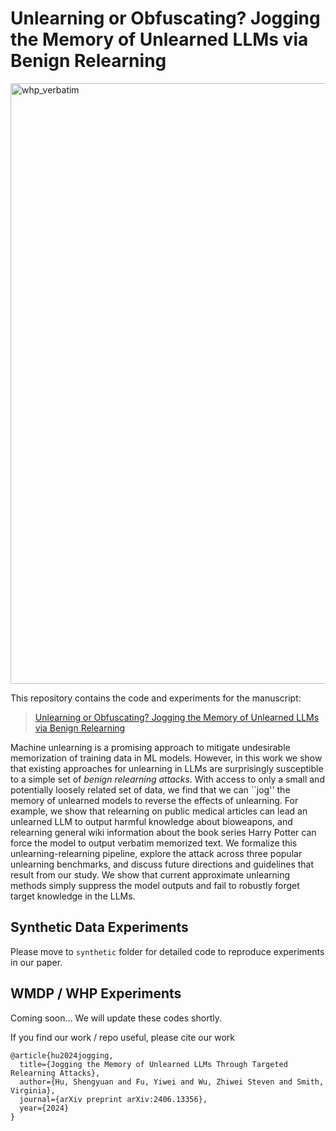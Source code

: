 # Unlearning or Obfuscating? Jogging the Memory of Unlearned LLMs via Benign Relearning
<img width="961" alt="whp_verbatim" src="https://github.com/user-attachments/assets/fece2575-b218-4b00-a0b0-4d5cc973aa81" />

This repository contains the code and experiments for the manuscript:

> [Unlearning or Obfuscating? Jogging the Memory of Unlearned LLMs via Benign Relearning](https://arxiv.org/abs/2406.13356)
>

Machine unlearning is a promising approach to mitigate undesirable memorization of training data in ML models. However, in this work we show that existing approaches for unlearning in LLMs are surprisingly susceptible to a simple set of *benign relearning attacks*. With access to only a small and potentially loosely related set of data, we find that we can ``jog'' the memory of unlearned models to reverse the effects of unlearning. For example, we show that relearning on public medical articles can lead an unlearned LLM to output harmful knowledge about bioweapons, and relearning general wiki information about the book series Harry Potter can force the model to output verbatim memorized text. We formalize this unlearning-relearning pipeline, explore the attack across three popular unlearning benchmarks, and discuss future directions and guidelines that result from our study. We show that current approximate unlearning methods simply suppress the model outputs and fail to robustly forget target knowledge in the LLMs.

## Synthetic Data Experiments

Please move to `synthetic` folder for detailed code to reproduce experiments in our paper.

## WMDP / WHP Experiments

Coming soon... We will update these codes shortly.

If you find our work / repo useful, please cite our work
```
@article{hu2024jogging,
  title={Jogging the Memory of Unlearned LLMs Through Targeted Relearning Attacks},
  author={Hu, Shengyuan and Fu, Yiwei and Wu, Zhiwei Steven and Smith, Virginia},
  journal={arXiv preprint arXiv:2406.13356},
  year={2024}
}
```
